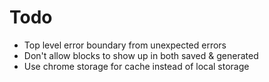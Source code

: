 # Todo

- Top level error boundary from unexpected errors
- Don't allow blocks to show up in both saved & generated
- Use chrome storage for cache instead of local storage
